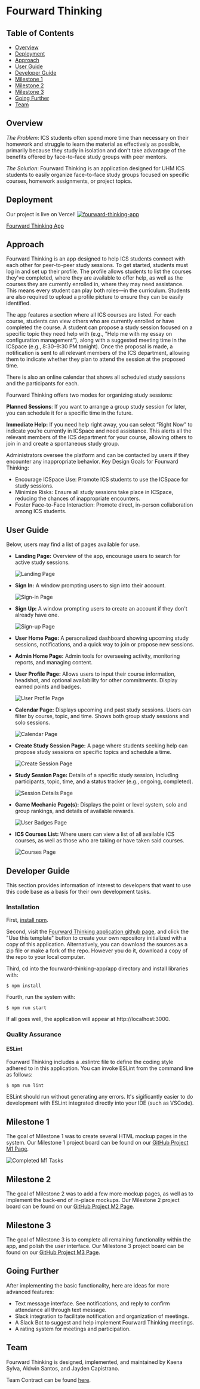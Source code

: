 # Fourward Thinking

## Table of Contents
* [Overview](#overview)
* [Deployment](#deployment)
* [Approach](#approach)
* [User Guide](#user-guide)
* [Developer Guide](#developer-guide)
* [Milestone 1](#milestone-1)
* [Milestone 2](#milestone-2)
* [Milestone 3](#milestone-3)
* [Going Further](#going-further)
* [Team](#team)

## Overview

*The Problem*: ICS students often spend more time than necessary on their homework and struggle to learn the material as effectively as possible, primarily because they study in isolation and don't take advantage of the benefits offered by face-to-face study groups with peer mentors.

*The Solution*: Fourward Thinking is an application designed for UHM ICS students to easily organize face-to-face study groups focused on specific courses, homework assignments, or project topics.

## Deployment
Our project is live on Vercel! [![fourward-thinking-app](https://github.com/fourward-thinking/fourward-thinking-app/actions/workflows/ci.yml/badge.svg)](https://github.com/fourward-thinking/fourward-thinking-app/actions/workflows/ci.yml)

[Fourward Thinking App](https://fourward-thinking-app.vercel.app/)

## Approach

Fourward Thinking is an app designed to help ICS students connect with each other for peer-to-peer study sessions. To get started, students must log in and set up their profile. The profile allows students to list the courses they've completed, where they are available to offer help, as well as the courses they are currently enrolled in, where they may need assistance. This means every student can play both roles—in the curriculum. Students are also required to upload a profile picture to ensure they can be easily identified.

The app features a section where all ICS courses are listed. For each course, students can view others who are currently enrolled or have completed the course. A student can propose a study session focused on a specific topic they need help with (e.g., "Help me with my essay on configuration management"), along with a suggested meeting time in the ICSpace (e.g., 8:30–9:30 PM tonight). Once the proposal is made, a notification is sent to all relevant members of the ICS department, allowing them to indicate whether they plan to attend the session at the proposed time.

There is also an online calendar that shows all scheduled study sessions and the participants for each.

Fourward Thinking offers two modes for organizing study sessions:

  **Planned Sessions**: If you want to arrange a group study session for later, you can schedule it for a specific time in the future.

  **Immediate Help:** If you need help right away, you can select “Right Now” to indicate you’re currently in ICSpace and need assistance. This alerts all the relevant members of the ICS department for your course, allowing others to join in and create a spontaneous study group.

Administrators oversee the platform and can be contacted by users if they encounter any inappropriate behavior.
Key Design Goals for Fourward Thinking:

  - Encourage ICSpace Use: Promote ICS students to use the ICSpace for study sessions.
  - Minimize Risks: Ensure all study sessions take place in ICSpace, reducing the chances of inappropriate encounters.
  - Foster Face-to-Face Interaction: Promote direct, in-person collaboration among ICS students.

## User Guide
Below, users may find a list of pages available for use.

* **Landing Page:**
  Overview of the app, encourage users to search for active study sessions.
  
  <img src="html-mockups/html-landing.png" alt="Landing Page" />

* **Sign In:**
  A window prompting users to sign into their account.

  <img src="html-mockups/html-signin.png" alt="Sign-in Page" />

* **Sign Up:**
  A window prompting users to create an account if they don't already have one.

  <img src="html-mockups/html-signup.png" alt="Sign-up Page" />
  
* **User Home Page:**
  A personalized dashboard showing upcoming study sessions, notifications, and a quick way to join or propose new sessions.
  
* **Admin Home Page:**
  Admin tools for overseeing activity, monitoring reports, and managing content.
  
* **User Profile Page:**
  Allows users to input their course information, headshot, and optional availability for other commitments. Display earned points and badges.
  
  <img src="html-mockups/html-userprofile.png" alt="User Profile Page" />
  
* **Calendar Page:**
  Displays upcoming and past study sessions. Users can filter by course, topic, and time. Shows both group study sessions and solo sessions.

  <img src="html-mockups/html-calendar.png" alt="Calendar Page" />
  
* **Create Study Session Page:**
  A page where students seeking help can propose study sessions on specific topics and schedule a time.
  
  <img src="mockups/html-createsession.png" alt="Create Session Page" />
  
* **Study Session Page:**
  Details of a specific study session, including participants, topic, time, and a status tracker (e.g., ongoing, completed).
  
  <img src="html-mockups/html-sessiondetails.png" alt="Session Details Page" />
  
* **Game Mechanic Page(s):**
  Displays the point or level system, solo and group rankings, and details of available rewards.
  
  <img src="mockups/user-badges.png" alt="User Badges Page" />

* **ICS Courses List:**
  Where users can view a list of all available ICS courses, as well as those who are taking or have taken said courses.

  <img src="html-mockups/html-courses.png" alt="Courses Page" />

## Developer Guide
This section provides information of interest to developers that want to use this code base as a basis for their own development tasks.

### Installation

First, [install npm](https://docs.npmjs.com/cli/v9/commands/npm-install).

Second, visit the [Fourward Thinking application github page](https://github.com/fourward-thinking/fourward-thinking-app), and click the "Use this template" button to create your own repository initialized with a copy of this application. Alternatively, you can download the sources as a zip file or make a fork of the repo. However you do it, download a copy of the repo to your local computer.

Third, cd into the fourward-thinking-app/app directory and install libraries with:

``$ npm install``

Fourth, run the system with:

``$ npm run start``

If all goes well, the application will appear at http://localhost:3000.

### Quality Assurance

#### ESLint

Fourward Thinking includes a .eslintrc file to define the coding style adhered to in this application. You can invoke ESLint from the command line as follows:

``$ npm run lint``

ESLint should run without generating any errors. It's sigificantly easier to do development with ESLint integrated directly into your IDE (such as VSCode).

## Milestone 1
The goal of Milestone 1 was to create several HTML mockup pages in the system. Our Milestone 1 project board can be found on our [GitHub Project M1 Page](https://github.com/orgs/fourward-thinking/projects/1).

<img src="html-mockups/m1-completed-tasks.png" alt="Completed M1 Tasks" />

## Milestone 2
The goal of Milestone 2 was to add a few more mockup pages, as well as to implement the back-end of in-place mockups. Our Milestone 2 project board can be found on our [GitHub Project M2 Page](https://github.com/orgs/fourward-thinking/projects/3).

## Milestone 3
The goal of Milestone 3 is to complete all remaining functionality within the app, and polish the user interface. Our Milestone 3 project board can be found on our [GitHub Project M3 Page](https://github.com/orgs/fourward-thinking/projects/4).

## Going Further
After implementing the basic functionality, here are ideas for more advanced features:

* Text message interface. See notifications, and reply to confirm attendance all through text message.
* Slack integration to facilitate notification and organization of meetings.
* A Slack Bot to suggest and help implement Fourward Thinking meetings.
* A rating system for meetings and  participation.

## Team

Fourward Thinking is designed, implemented, and maintained by Kaena Sylva, Aldwin Santos, and Jayden Capistrano.

Team Contract can be found [here](https://docs.google.com/document/d/1eQ3XoFDD-6ArQlqjSbglP0_gA7TwmLjyn-lzj64xbVA/edit?usp=sharing).
